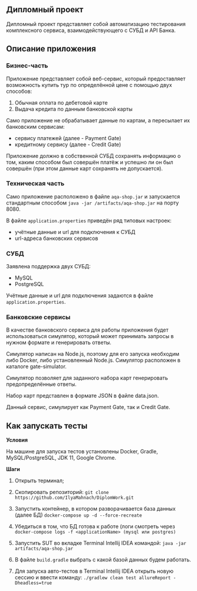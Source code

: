 ## Дипломный проект   

Дипломный проект представляет собой автоматизацию тестирования комплексного сервиса, взаимодействующего с СУБД и API Банка.

## Описание приложения

### Бизнес-часть

Приложение представляет собой веб-сервис, который предоставляет возможность купить тур по определённой цене с помощью двух способов:

1. Обычная оплата по дебетовой карте
1. Выдача кредита по данным банковской карты

Само приложение не обрабатывает данные по картам, а пересылает их банковским сервисам:

* сервису платежей (далее - Payment Gate)
* кредитному сервису (далее - Credit Gate)

Приложение должно в собственной СУБД сохранять информацию о том, каким способом был совершён платёж и успешно ли он был совершён (при этом данные карт сохранять не допускается).

### Техническая часть

Само приложение расположено в файле `aqa-shop.jar` и запускается стандартным способом `java -jar /artifacts/aqa-shop.jar` на порту 8080.

В файле `application.properties` приведён ряд типовых настроек:

* учётные данные и url для подключения к СУБД
* url-адреса банковских сервисов

### СУБД

Заявлена поддержка двух СУБД:

* MySQL
* PostgreSQL

Учётные данные и url для подключения задаются в файле `application.properties`.

### Банковские сервисы

В качестве банковского сервиса для работы приложения будет использоваться симулятор, который может принимать запросы в нужном формате и генерировать ответы.

Симулятор написан на Node.js, поэтому для его запуска необходим либо Docker, либо установленный Node.js. Симулятор расположен в каталоге gate-simulator.

Симулятор позволяет для заданного набора карт генерировать предопределённые ответы.

Набор карт представлен в формате JSON в файле data.json.

Данный сервис, симулирует как Payment Gate, так и Credit Gate.

## Как запускать тесты

**Условия**

На машине для запуска тестов установлены Docker, Gradle, MySQL/PostgreSQL, JDK 11, Google Chrome.

**Шаги**

1. Открыть терминал;

2. Скопировать репозиторий: `git clone https://github.com/IlyaMahnach/DiplomWork.git`

3. Запустить контейнер, в котором разворачивается база данных (далее БД) `docker-compose up -d --force-recreate`

4. Убедиться в том, что БД готова к работе (логи смотреть через `docker-compose logs -f <applicationName> (mysql или postgres)`

5. Запустить SUT во вкладке Terminal Intellij IDEA командой: `java -jar artifacts/aqa-shop.jar`

6. В файле `build.gradle` выбрать с какой базой данных будем работать.

6. Для запуска авто-тестов в Terminal Intellij IDEA открыть новую сессию и ввести команду: `./gradlew clean test allureReport -Dheadless=true`


